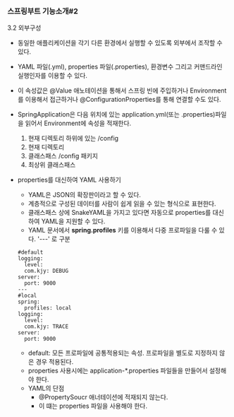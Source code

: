 ### 스프링부트 기능소개#2

3.2 외부구성
* 동일한 애플리케이션을 각기 다른 환경에서 실행할 수 있도록 외부에서 조작할 수 있다.
* YAML 파일(.yml), properties 파일(.properties), 환경변수 그리고 커맨드라인 실행인자를 이용할 수 있다.
* 이 속성값은 @Value 애노테이션을 통해서 스프링 빈에 주입하거나 Environment를 이용해서 접근하거나 @ConfigurationProperties를 통해 연결할 수도 있다.

* SpringApplication은 다음 위치에 있는 application.yml(또는 .properties)파일을 읽어서 Environment에 속성을 적재한다.
  1. 현재 디렉토리 하위에 있는 /config
  2. 현재 디렉토리
  3. 클래스패스 /config 패키지
  4. 최상위 클래스패스
  
* properties를 대신하여 YAML 사용하기
  * YAML은 JSON의 확장판이라고 할 수 있다.
  * 계층적으로 구성된 데이터를 사람이 쉽게 읽을 수 있는 형식으로 표현한다.
  * 클래스패스 상에 SnakeYAML을 가지고 있다면 자동으로 properties를 대신하여 YAML을 지원할 수 있다.
  * YAML 문서에서 **spring.profiles** 키를 이용해서 다중 프로파일을 다룰 수 있다. '---' 로 구분
  ~~~
  #default
  logging:
    level:
    com.kjy: DEBUG
  server:
    port: 9000
  ---
  #local
  spring:
    profiles: local
  logging:
    level:
    com.kjy: TRACE
  server:
    port: 9000
  ~~~
  * default: 모든 프로파일에 공통적용되는 속성. 프로파일을 별도로 지정하지 않은 경우 적용된다.
  * properties 사용시에는 application-\*.properties 파일들을 만들어서 설정해야 한다.
  * YAML의 단점
    * @PropertySoucr 애너테이션에 적재되지 않는다.
    * 이 떄는 properties 파일을 사용해야 한다.
